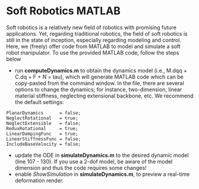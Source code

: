 # Soft Robotics MATLAB 


Soft robotics is a relatively new field of robotics with promising future applications. Yet, regarding traditional robotics, the field of soft robotics is still in the state of inception, 
especially regarding modeling and control. Here, we (freely) offer code from MATLAB to model and simulate a soft robot manipulator. To use the provided MATLAB code, follow the steps below

* run **computeDynamics.m** to obtain the dynamics model (i.e., M.dqq + C.dq + F + N = tau), which will generate MATLAB code which can be copy-pasted from the command window. In the file, 
there are several options to change the dynamics; for instance, two-dimension, linear material stiffness, neglecting extensional backbone, etc. We recommend the default settings:

```
PlanarDynamics      = false;
NeglectRotational   = true;
NeglectExtensible   = false;
ReduxRotational     = true;
LinearDampingFunc   = true;
LinearStiffnessFunc = false;
IncludeBaseVelocity = false;
```

* update the ODE in **simulateDynamics.m** to the desired dynamic model (line 107 - 130). If you use a 2-dof model, be aware of the model dimension and thus the code requires some changes! 
* enable *ShowSimulation* in **simulateDynamics.m**, to preview a real-time deformation render.
